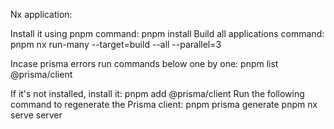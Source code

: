 Nx application:

Install it using pnpm command: pnpm install
Build all applications command: pnpm nx run-many --target=build --all --parallel=3
 
Incase prisma errors run commands below one by one:
pnpm list @prisma/client

If it's not installed, install it:
pnpm add @prisma/client
Run the following command to regenerate the Prisma client:
pnpm prisma generate
pnpm nx serve server


